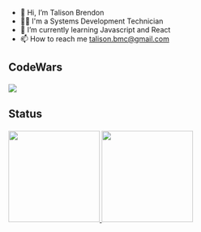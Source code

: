 - 👋 Hi, I’m Talison Brendon
- 👨‍💻 I'm a Systems Development Technician 
- 🌱 I’m currently learning Javascript and React
- 📫 How to reach me talison.bmc@gmail.com


## <p>CodeWars</p>
<img src="https://www.codewars.com/users/ImBard/badges/large" />

## <p>Status</p>
<div>
  <a href="https://github.com/ImBard">
  <img height="180em" src="https://github-readme-stats.vercel.app/api/top-langs/?username=ImBard&layout=compact&langs_count=7&theme=dracula"/>
  <img height="180em" src="https://github-readme-stats.vercel.app/api?username=ImBard&show_icons=true&theme=dracula&include_all_commits=true&count_private=true"/>
</div>
<!---
ImBard/ImBard is a ✨ special ✨ repository because its `README.md` (this file) appears on your GitHub profile.
You can click the Preview link to take a look at your changes.
--->
